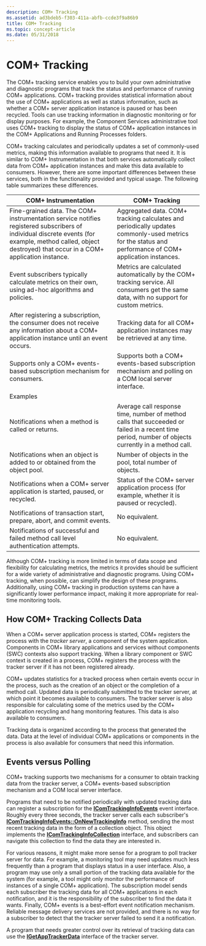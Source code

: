 ```yaml
---
description: COM+ Tracking
ms.assetid: ad3bdeb5-f303-411a-abfb-ccde3f9a86b9
title: COM+ Tracking
ms.topic: concept-article
ms.date: 05/31/2018
---
```


# COM+ Tracking

The COM+ tracking service enables you to build your own administrative and diagnostic programs that track the status and performance of running COM+ applications. COM+ tracking provides statistical information about the use of COM+ applications as well as status information, such as whether a COM+ server application instance is paused or has been recycled. Tools can use tracking information in diagnostic monitoring or for display purposes. For example, the Component Services administrative tool uses COM+ tracking to display the status of COM+ application instances in the COM+ Applications and Running Processes folders.

COM+ tracking calculates and periodically updates a set of commonly-used metrics, making this information available to programs that need it. It is similar to COM+ Instrumentation in that both services automatically collect data from COM+ application instances and make this data available to consumers. However, there are some important differences between these services, both in the functionality provided and typical usage. The following table summarizes these differences.



| COM+ Instrumentation                                                                                                                                                                                                   | COM+ Tracking                                                                                                                                                     |
|------------------------------------------------------------------------------------------------------------------------------------------------------------------------------------------------------------------------|-------------------------------------------------------------------------------------------------------------------------------------------------------------------|
| Fine-grained data. The COM+ instrumentation service notifies registered subscribers of individual discrete events (for example, method called, object destroyed) that occur in a COM+ application instance.<br/> | Aggregated data. COM+ tracking calculates and periodically updates commonly-used metrics for the status and performance of COM+ application instances.<br/> |
| Event subscribers typically calculate metrics on their own, using ad-hoc algorithms and policies.<br/>                                                                                                           | Metrics are calculated automatically by the COM+ tracking service. All consumers get the same data, with no support for custom metrics.<br/>                |
| After registering a subscription, the consumer does not receive any information about a COM+ application instance until an event occurs.<br/>                                                                    | Tracking data for all COM+ application instances may be retrieved at any time.<br/>                                                                         |
| Supports only a COM+ events-based subscription mechanism for consumers.<br/>                                                                                                                                     | Supports both a COM+ events-based subscription mechanism and polling on a COM local server interface.<br/>                                                  |
| Examples                                                                                                                                                                                                               |                                                                                                                                                                   |
| Notifications when a method is called or returns.<br/>                                                                                                                                                           | Average call response time, number of method calls that succeeded or failed in a recent time period, number of objects currently in a method call.<br/>     |
| Notifications when an object is added to or obtained from the object pool.<br/>                                                                                                                                  | Number of objects in the pool, total number of objects.<br/>                                                                                                |
| Notifications when a COM+ server application is started, paused, or recycled.<br/>                                                                                                                               | Status of the COM+ server application process (for example, whether it is paused or recycled).<br/>                                                         |
| Notifications of transaction start, prepare, abort, and commit events.<br/>                                                                                                                                      | No equivalent.<br/>                                                                                                                                         |
| Notifications of successful and failed method call level authentication attempts.<br/>                                                                                                                           | No equivalent.<br/>                                                                                                                                         |



 

Although COM+ tracking is more limited in terms of data scope and flexibility for calculating metrics, the metrics it provides should be sufficient for a wide variety of administrative and diagnostic programs. Using COM+ tracking, when possible, can simplify the design of these programs. Additionally, using COM+ tracking in production systems can have a significantly lower performance impact, making it more appropriate for real-time monitoring tools.

## How COM+ Tracking Collects Data

When a COM+ server application process is started, COM+ registers the process with the *tracker server*, a component of the system application. Components in COM+ library applications and services without components (SWC) contexts also support tracking. When a library component or SWC context is created in a process, COM+ registers the process with the tracker server if it has not been registered already.

COM+ updates statistics for a tracked process when certain events occur in the process, such as the creation of an object or the completion of a method call. Updated data is periodically submitted to the tracker server, at which point it becomes available to consumers. The tracker server is also responsible for calculating some of the metrics used by the COM+ application recycling and hang monitoring features. This data is also available to consumers.

Tracking data is organized according to the process that generated the data. Data at the level of individual COM+ applications or components in the process is also available for consumers that need this information.

## Events versus Polling

COM+ tracking supports two mechanisms for a consumer to obtain tracking data from the tracker server, a COM+ events-based subscription mechanism and a COM local server interface.

Programs that need to be notified periodically with updated tracking data can register a subscription for the [**IComTrackingInfoEvents**](/windows/desktop/api/ComSvcs/nn-comsvcs-icomtrackinginfoevents) event interface. Roughly every three seconds, the tracker server calls each subscriber's [**IComTrackingInfoEvents::OnNewTrackingInfo**](/windows/desktop/api/ComSvcs/nf-comsvcs-icomtrackinginfoevents-onnewtrackinginfo) method, sending the most recent tracking data in the form of a collection object. This object implements the [**IComTrackingInfoCollection**](/windows/desktop/api/ComSvcs/nn-comsvcs-icomtrackinginfocollection) interface, and subscribers can navigate this collection to find the data they are interested in.

For various reasons, it might make more sense for a program to poll tracker server for data. For example, a monitoring tool may need updates much less frequently than a program that displays status in a user interface. Also, a program may use only a small portion of the tracking data available for the system (for example, a tool might only monitor the performance of instances of a single COM+ application). The subscription model sends each subscriber the tracking data for all COM+ applications in each notification, and it is the responsibility of the subscriber to find the data it wants. Finally, COM+ events is a best-effort event notification mechanism. Reliable message delivery services are not provided, and there is no way for a subscriber to detect that the tracker server failed to send it a notification.

A program that needs greater control over its retrieval of tracking data can use the [**IGetAppTrackerData**](/windows/desktop/api/ComSvcs/nn-comsvcs-igetapptrackerdata) interface of the tracker server.

 

 




